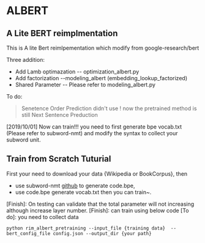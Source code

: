# ALBERT

## A Lite BERT reimplmentation

This is A lite Bert reimlpementation which modify from google-research/bert

Three addition:
* Add Lamb optimazation  -- optimization_albert.py
* Add factorization     --modeling_albert (embedding_lookup_factorized)
* Shared Parameter    -- Please refer to modeling_albert.py 

To do:
> Senetence Order Prediction didn't use ! now the pretrained method is still Next Sentence Preduction

[2019/10/01] Now can train!!! you need to first generate bpe vocab.txt (Please refer to subword-nmt) and modify the syntax to collect your subword unit.

## Train from Scratch Tuturial
First your need to download your data {Wikipedia or BookCorpus}, then 
* use subword-nmt [github](https://github.com/rsennrich/subword-nmt) to generate code.bpe, 
* use code.bpe generate vocab.txt then you can train~.

[Finish]:
    On testing can validate that the total parameter will not increasing although increase layer number.
[Finish]:
    can train using below code
[To do]:
    you need to collect data

`python rim_albert_pretraining --input_file {training data}  --bert_config_file config.json --output_dir {your path}`
